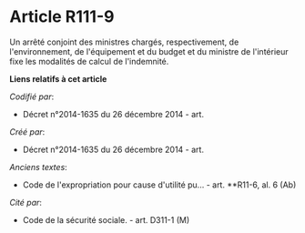 # Article R111-9

Un arrêté conjoint des ministres chargés, respectivement, de l'environnement, de l'équipement et du budget et du ministre de
l'intérieur fixe les modalités de calcul de l'indemnité.

**Liens relatifs à cet article**

_Codifié par_:

  - Décret n°2014-1635 du 26 décembre 2014 - art.

_Créé par_:

  - Décret n°2014-1635 du 26 décembre 2014 - art.

_Anciens textes_:

  - Code de l'expropriation pour cause d'utilité pu... - art. **R11-6, al. 6 (Ab)

_Cité par_:

  - Code de la sécurité sociale. - art. D311-1 (M)

